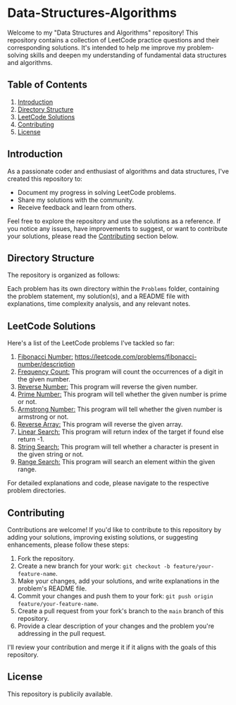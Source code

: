 # Data-Structures-Algorithms

Welcome to my "Data Structures and Algorithms" repository! This repository contains a collection of LeetCode practice questions and their corresponding solutions. It's intended to help me improve my problem-solving skills and deepen my understanding of fundamental data structures and algorithms.

## Table of Contents

1. [Introduction](#introduction)
2. [Directory Structure](#directory-structure)
3. [LeetCode Solutions](#leetcode-solutions)
4. [Contributing](#contributing)
5. [License](#license)

## Introduction

As a passionate coder and enthusiast of algorithms and data structures, I've created this repository to:

- Document my progress in solving LeetCode problems.
- Share my solutions with the community.
- Receive feedback and learn from others.

Feel free to explore the repository and use the solutions as a reference. If you notice any issues, have improvements to suggest, or want to contribute your solutions, please read the [Contributing](#contributing) section below.

## Directory Structure

The repository is organized as follows:

Each problem has its own directory within the `Problems` folder, containing the problem statement, my solution(s), and a README file with explanations, time complexity analysis, and any relevant notes.

## LeetCode Solutions

Here's a list of the LeetCode problems I've tackled so far:

1. [Fibonacci Number:](./src/basic/Fibonacci.java) https://leetcode.com/problems/fibonacci-number/description
2. [Frequency Count:](./src/basic/FrequencyCount.java) This program will count the occurrences of a digit in the given number.
3. [Reverse Number:](./src/basic/ReverseNumber.java) This program will reverse the given number.
4. [Prime Number:](./src/basic/PrimeNumber.java) This program will tell whether the given number is prime or not.
5. [Armstrong Number:](./src/basic/ArmstrongNumber.java) This program will tell whether the given number is armstrong or not.
6. [Reverse Array:](./src/array/ReverseArray.java) This program will reverse the given array.
7. [Linear Search:](./src/search/LinearSearch.java) This program will return index of the target if found else return -1.
8. [String Search:](./src/search/StringSearch.java) This program will tell whether a character is present in the given string or not.
9. [Range Search:](./src/search/RangeSearch.java) This program will search an element within the given range.

For detailed explanations and code, please navigate to the respective problem directories.

## Contributing

Contributions are welcome! If you'd like to contribute to this repository by adding your solutions, improving existing solutions, or suggesting enhancements, please follow these steps:

1. Fork the repository.
2. Create a new branch for your work: `git checkout -b feature/your-feature-name`.
3. Make your changes, add your solutions, and write explanations in the problem's README file.
4. Commit your changes and push them to your fork: `git push origin feature/your-feature-name`.
5. Create a pull request from your fork's branch to the `main` branch of this repository.
6. Provide a clear description of your changes and the problem you're addressing in the pull request.

I'll review your contribution and merge it if it aligns with the goals of this repository.

## License

This repository is publicily available.
